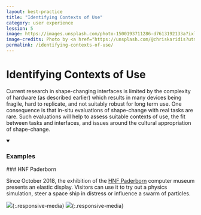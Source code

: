 ```yaml
---
layout: best-practice
title: "Identifying Contexts of Use"
category: user experience
lession: 5
image: https://images.unsplash.com/photo-1500193711286-d7613192133a?ixlib=rb-1.2.1&ixid=eyJhcHBfaWQiOjEyMDd9&auto=format&fit=crop&w=1489&q=80
image-credits: Photo by <a href="https://unsplash.com/@chriskaridis?utm_source=unsplash&amp;utm_medium=referral&amp;utm_content=creditCopyText">Chris Karidis</a> on <a href="/s/photos/umbrella?utm_source=unsplash&amp;utm_medium=referral&amp;utm_content=creditCopyText">Unsplash</a>
permalink: /identifying-contexts-of-use/
---
```


# Identifying Contexts of Use
Current research in shape-changing interfaces is limited by the complexity of hardware (as described earlier) which results in many devices being fragile, hard to replicate, and not suitably robust for long term use. One consequence is that in-situ evaluations of shape-change with real tasks are rare. Such evaluations will help to assess suitable contexts of use, the fit between tasks and interfaces, and issues around the cultural appropriation of shape-change.

<details markdown="1" open>
<summary><h3>Examples</h3></summary> 
### HNF Paderborn


Since October 2018, the exhibition of the [HNF Paderborn](https://visualistik.de/work/ein-touchdisplay-das-nachgibt)
computer museum presents an elastic display. Visitors can use it to try out a physics simulation, steer a space ship in distress or influence a swarm of particles.

![](https://visualistik.de/cfs/files/projectImages/DAEz3stMSQjvFvJgB/2018-11-09_Referenz_HNF_Displaytisch_Ausstellung_Copyright_HNF_1276x958px.jpg){:.responsive-media}
![](https://visualistik.de/cfs/files/projectImages/mi8Jds7cEpu4dkjbH/2018-11-09_Referenz_HNF_Displaytisch_Nutzer_Copyright_HNF_1276x958px.jpg){:.responsive-media}

</details>